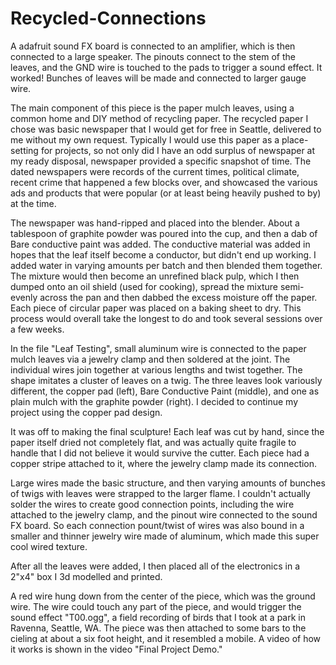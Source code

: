 # Recycled-Connections

A adafruit sound FX board is connected to an amplifier, which is then connected to a large speaker. The pinouts connect to the stem of the leaves, and the GND wire is touched to the pads to trigger a sound effect. It worked! Bunches of leaves will be made and connected to larger gauge wire.

The main component of this piece is the paper mulch leaves, using a common home and DIY method of recycling paper. The recycled paper I chose was basic newspaper that I would get for free in Seattle, delivered to me without my own request. Typically I would use this paper as a place-setting for projects, so not only did I have an odd surplus of newspaper at my ready disposal, newspaper provided a specific snapshot of time. The dated newspapers were records of the current times, political climate, recent crime that happened a few blocks over, and showcased the various ads and products that were popular (or at least being heavily pushed to by) at the time. 

The newspaper was hand-ripped and placed into the blender. About a tablespoon of graphite powder was poured into the cup, and then a dab of Bare conductive paint was added. The conductive material was added in hopes that the leaf itself become a conductor, but didn't end up working. I added water in varying amounts per batch and then blended them together. The mixture would then become an unrefined black pulp, which I then dumped onto an oil shield (used for cooking), spread the mixture semi-evenly across the pan and then dabbed the excess moisture off the paper. Each piece of circular paper was placed on a baking sheet to dry. This process would overall take the longest to do and took several sessions over a few weeks. 

In the file "Leaf Testing", small aluminum wire is connected to the paper mulch leaves via a jewelry clamp and then soldered at the joint. The individual wires join together at various lengths and twist together. The shape imitates a cluster of leaves on a twig. The three leaves look variously different, the copper pad (left), Bare Conductive Paint (middle), and one as plain mulch with the graphite powder (right). I decided to continue my project using the copper pad design.

It was off to making the final sculpture! Each leaf was cut by hand, since the paper itself dried not completely flat, and was actually quite fragile to handle that I did not believe it would survive the cutter. Each piece had a copper stripe attached to it, where the jewelry clamp made its connection. 

Large wires made the basic structure, and then varying amounts of bunches of twigs with leaves were strapped to the larger flame. I couldn't actually solder the wires to create good connection points, including the wire attached to the jewelry clamp, and the pinout wire connected to the sound FX board. So each connection pount/twist of wires was also bound in a smaller and thinner jewelry wire made of aluminum, which made this super cool wired texture. 

After all the leaves were added, I then placed all of the electronics in a 2"x4" box I 3d modelled and printed. 

A red wire hung down from the center of the piece, which was the ground wire. The wire could touch any part of the piece, and would trigger the sound effect "T00.ogg", a field recording of birds that I took at a park in Ravenna, Seattle, WA. The piece was then attached to some bars to the cieling at about a six foot height, and it resembled a mobile. A video of how it works is shown in the video "Final Project Demo."
